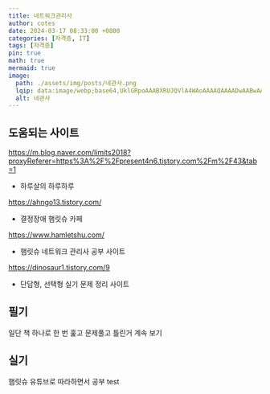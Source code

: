 ```yaml
---
title: 네트워크관리사
author: cotes
date: 2024-03-17 08:33:00 +0800
categories: [자격증, IT]
tags: [자격증]
pin: true
math: true
mermaid: true
image:
  path: ./assets/img/posts/네관사.png
  lqip: data:image/webp;base64,UklGRpoAAABXRUJQVlA4WAoAAAAQAAAADwAABwAAQUxQSDIAAAARL0AmbZurmr57yyIiqE8oiG0bejIYEQTgqiDA9vqnsUSI6H+oAERp2HZ65qP/VIAWAFZQOCBCAAAA8AEAnQEqEAAIAAVAfCWkAALp8sF8rgRgAP7o9FDvMCkMde9PK7euH5M1m6VWoDXf2FkP3BqV0ZYbO6NA/VFIAAAA
  alt: 네관사 
---
```


## 도움되는 사이트 

<https://m.blog.naver.com/limits2018?proxyReferer=https%3A%2F%2Fpresent4n6.tistory.com%2Fm%2F43&tab=1>
 - 하루살의 하루하루

<https://ahngo13.tistory.com/>
 - 결정장애 햄릿슈 카페

<https://www.hamletshu.com/>
 - 햄릿슈 네트워크 관리사 공부 사이트

<https://dinosaur1.tistory.com/9>
 - 단답형, 선택형 실기 문제 정리 사이트

## 필기

일단 책 하나로 한 번 훑고 문제풀고 틀린거 계속 보기

## 실기 

햄릿슈 유튜브로 따라하면서 공부
test